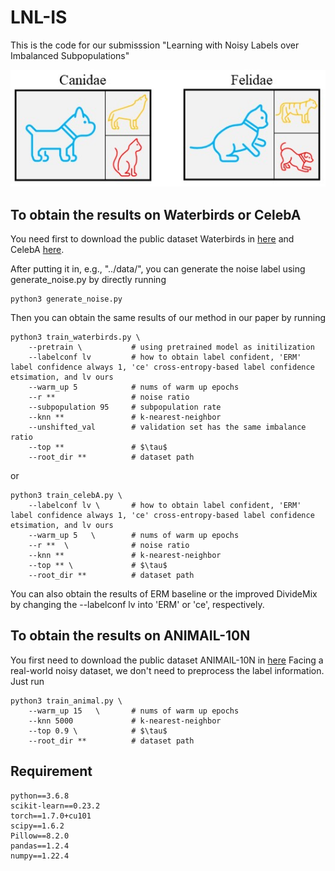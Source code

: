 # LNL-IS
This is the code for our submisssion "Learning with Noisy Labels over Imbalanced Subpopulations"

![Setting](LNLSP.jpg "Setting")


## To obtain the results on Waterbirds or CelebA

You need first to download the public dataset Waterbirds in [here](https://nlp.stanford.edu/data/dro/waterbird_complete95_forest2water2.tar.gz) and CelebA [here](https://www.kaggle.com/jessicali9530/celeba-dataset).

After putting it in, e.g., "../data/", you can generate the noise label using generate_noise.py by directly running

    python3 generate_noise.py

Then you can obtain the same results of our method in our paper by running

    python3 train_waterbirds.py \
        --pretrain \           # using pretrained model as initilization
        --labelconf lv         # how to obtain label confident, 'ERM' label confidence always 1, 'ce' cross-entropy-based label confidence etsimation, and lv ours
        --warm_up 5            # nums of warm up epochs
        --r **                 # noise ratio
        --subpopulation 95     # subpopulation rate 
        --knn **               # k-nearest-neighbor
        --unshifted_val        # validation set has the same imbalance ratio
        --top **               # $\tau$ 
        --root_dir **          # dataset path
or

    python3 train_celebA.py \
        --labelconf lv \       # how to obtain label confident, 'ERM' label confidence always 1, 'ce' cross-entropy-based label confidence etsimation, and lv ours
        --warm_up 5   \        # nums of warm up epochs
        --r **  \              # noise ratio
        --knn **               # k-nearest-neighbor
        --top ** \             # $\tau$
        --root_dir **          # dataset path

You can also obtain the results of ERM baseline or the improved DivideMix by changing the --labelconf lv into 'ERM' or 'ce', respectively.

## To obtain the results on ANIMAIL-10N

You first need to download the public dataset ANIMAIL-10N in [here](https://dm.kaist.ac.kr/datasets/animal-10n/#:~:text=ANIMAL-10N%20dataset%20contains%205%20pairs%20of%20confusing%20animals,using%20the%20predifined%20labels%20as%20the%20search%20keyword)
Facing a real-world noisy dataset, we don't need to preprocess the label information.
Just run

    python3 train_animal.py \
        --warm_up 15   \       # nums of warm up epochs
        --knn 5000             # k-nearest-neighbor
        --top 0.9 \            # $\tau$
        --root_dir **          # dataset path


## Requirement

    python==3.6.8
    scikit-learn==0.23.2
    torch==1.7.0+cu101
    scipy==1.6.2
    Pillow==8.2.0
    pandas==1.2.4
    numpy==1.22.4
